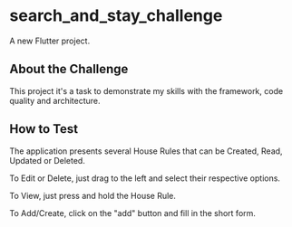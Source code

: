 # search_and_stay_challenge

A new Flutter project.

## About the Challenge

This project it's a task to demonstrate my skills with the framework, code quality and architecture.

## How to Test

The application presents several House Rules that can be Created, Read, Updated or Deleted.

To Edit or Delete, just drag to the left and select their respective options.

To View, just press and hold the House Rule.

To Add/Create, click on the "add" button and fill in the short form.





